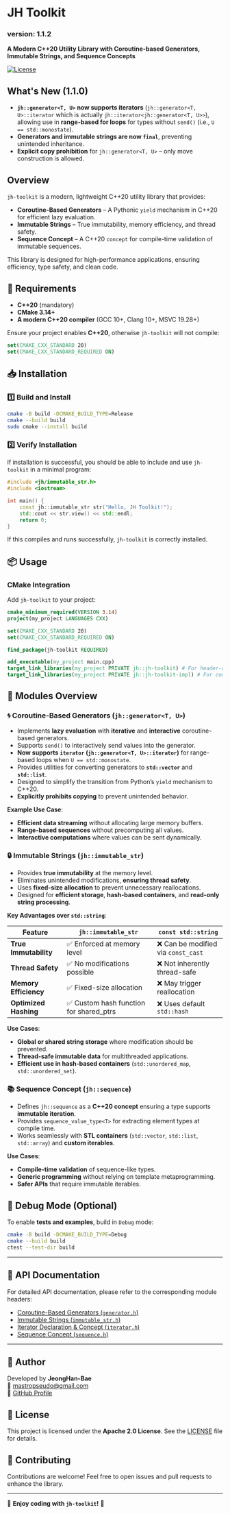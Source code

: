 # JH Toolkit

### **version: 1.1.2**

**A Modern C++20 Utility Library with Coroutine-based Generators, Immutable Strings, and Sequence Concepts**

[![License](https://img.shields.io/badge/license-Apache%202.0-blue.svg)](LICENSE)

## What's New (1.1.0)

- **`jh::generator<T, U>` now supports iterators** (`jh::generator<T, U>::iterator` which is actually `jh::iterator<jh::generator<T, U>>`), allowing use in **range-based for loops** for types without `send()` (i.e., `U == std::monostate`).
- **Generators and immutable strings are now `final`**, preventing unintended inheritance.
- **Explicit copy prohibition** for `jh::generator<T, U>` – only move construction is allowed.

## Overview

`jh-toolkit` is a modern, lightweight C++20 utility library that provides:
- **Coroutine-Based Generators** – A Pythonic `yield` mechanism in C++20 for efficient lazy evaluation.
- **Immutable Strings** – True immutability, memory efficiency, and thread safety.
- **Sequence Concept** – A C++20 `concept` for compile-time validation of immutable sequences.

This library is designed for high-performance applications, ensuring efficiency, type safety, and clean code.

## 📌 Requirements

- **C++20** (mandatory)
- **CMake 3.14+**
- **A modern C++20 compiler** (GCC 10+, Clang 10+, MSVC 19.28+)

Ensure your project enables **C++20**, otherwise `jh-toolkit` will not compile:
```cmake
set(CMAKE_CXX_STANDARD 20)
set(CMAKE_CXX_STANDARD_REQUIRED ON)
```

## 📥 Installation

### 1️⃣ Build and Install

```sh
cmake -B build -DCMAKE_BUILD_TYPE=Release
cmake --build build
sudo cmake --install build
```

### 2️⃣ Verify Installation

If installation is successful, you should be able to include and use `jh-toolkit` in a minimal program:

```c++
#include <jh/immutable_str.h>
#include <iostream>

int main() {
    const jh::immutable_str str("Hello, JH Toolkit!");
    std::cout << str.view() << std::endl;
    return 0;
}
```

If this compiles and runs successfully, `jh-toolkit` is correctly installed.

## 📦 Usage

### CMake Integration

Add `jh-toolkit` to your project:

```cmake
cmake_minimum_required(VERSION 3.14)
project(my_project LANGUAGES CXX)

set(CMAKE_CXX_STANDARD 20)
set(CMAKE_CXX_STANDARD_REQUIRED ON)

find_package(jh-toolkit REQUIRED)

add_executable(my_project main.cpp)
target_link_libraries(my_project PRIVATE jh::jh-toolkit) # For header-only modules
target_link_libraries(my_project PRIVATE jh::jh-toolkit-impl) # For compiled components
```

## 🔧 Modules Overview

### 🌀 Coroutine-Based Generators (`jh::generator<T, U>`)
- Implements **lazy evaluation** with **iterative** and **interactive** coroutine-based generators.
- Supports `send()` to interactively send values into the generator.
- **Now supports `iterator` (`jh::generator<T, U>::iterator`)** for range-based loops when `U == std::monostate`.
- Provides utilities for converting generators to **`std::vector`** and **`std::list`**.
- Designed to simplify the transition from Python’s `yield` mechanism to C++20.
- **Explicitly prohibits copying** to prevent unintended behavior.

**Example Use Case**:
- **Efficient data streaming** without allocating large memory buffers.
- **Range-based sequences** without precomputing all values.
- **Interactive computations** where values can be sent dynamically.

### 🔒 Immutable Strings (`jh::immutable_str`)
- Provides **true immutability** at the memory level.
- Eliminates unintended modifications, **ensuring thread safety**.
- Uses **fixed-size allocation** to prevent unnecessary reallocations.
- Designed for **efficient storage**, **hash-based containers**, and **read-only string processing**.

**Key Advantages over `std::string`**:

| Feature | `jh::immutable_str`                    | `const std::string` |
|---------|----------------------------------------|----------------------|
| **True Immutability** | ✅ Enforced at memory level             | ❌ Can be modified via `const_cast` |
| **Thread Safety** | ✅ No modifications possible            | ❌ Not inherently thread-safe |
| **Memory Efficiency** | ✅ Fixed-size allocation                | ❌ May trigger reallocation |
| **Optimized Hashing** | ✅ Custom hash function for shared_ptrs | ❌ Uses default `std::hash` |

**Use Cases**:
- **Global or shared string storage** where modification should be prevented.
- **Thread-safe immutable data** for multithreaded applications.
- **Efficient use in hash-based containers** (`std::unordered_map`, `std::unordered_set`).

### 📚 Sequence Concept (`jh::sequence`)
- Defines `jh::sequence` as a **C++20 concept** ensuring a type supports **immutable iteration**.
- Provides `sequence_value_type<T>` for extracting element types at compile time.
- Works seamlessly with **STL containers** (`std::vector`, `std::list`, `std::array`) and **custom iterables**.

**Use Cases**:
- **Compile-time validation** of sequence-like types.
- **Generic programming** without relying on template metaprogramming.
- **Safer APIs** that require immutable iterables.

## 🔬 Debug Mode (Optional)
To enable **tests and examples**, build in `Debug` mode:

```sh
cmake -B build -DCMAKE_BUILD_TYPE=Debug
cmake --build build
ctest --test-dir build
```

---

## 📖 API Documentation

For detailed API documentation, please refer to the corresponding module headers:

- [Coroutine-Based Generators (`generator.h`)](docs/generator.md)
- [Immutable Strings (`immutable_str.h`)](docs/immutable_str.md)
- [Iterator Declaration & Concept (`iterator.h`)](docs/iterator.md)
- [Sequence Concept (`sequence.h`)](docs/sequence.md)

---

## 👤 Author

Developed by **JeongHan-Bae**  
📧 [mastropseudo@gmail.com](mailto:mastropseudo@gmail.com)  
🔗 [GitHub Profile](https://github.com/JeongHan-Bae)

## 📜 License

This project is licensed under the **Apache 2.0 License**. See the [LICENSE](LICENSE) file for details.

## 🤝 Contributing

Contributions are welcome! Feel free to open issues and pull requests to enhance the library.

---

🚀 **Enjoy coding with `jh-toolkit`!** 🚀
